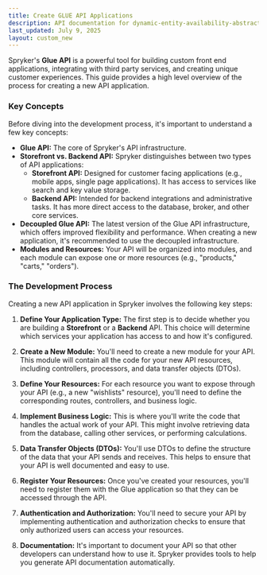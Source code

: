 ```yaml
---
title: Create GLUE API Applications
description: API documentation for dynamic-entity-availability-abstracts.
last_updated: July 9, 2025
layout: custom_new
---
```


Spryker's **Glue API** is a powerful tool for building custom front end applications, integrating with third party services, and creating unique customer experiences. This guide provides a high level overview of the process for creating a new API application.


### Key Concepts

Before diving into the development process, it's important to understand a few key concepts:

- **Glue API:** The core of Spryker's API infrastructure.
- **Storefront vs. Backend API:** Spryker distinguishes between two types of API applications:
  - **Storefront API:** Designed for customer facing applications (e.g., mobile apps, single page applications). It has access to services like search and key value storage.
  - **Backend API:** Intended for backend integrations and administrative tasks. It has more direct access to the database, broker, and other core services.
- **Decoupled Glue API:** The latest version of the Glue API infrastructure, which offers improved flexibility and performance. When creating a new application, it's recommended to use the decoupled infrastructure.
- **Modules and Resources:** Your API will be organized into modules, and each module can expose one or more resources (e.g., "products," "carts," "orders").


### The Development Process

Creating a new API application in Spryker involves the following key steps:

1. **Define Your Application Type:** The first step is to decide whether you are building a **Storefront** or a **Backend** API. This choice will determine which services your application has access to and how it's configured.

2. **Create a New Module:** You'll need to create a new module for your API. This module will contain all the code for your new API resources, including controllers, processors, and data transfer objects (DTOs).

3. **Define Your Resources:** For each resource you want to expose through your API (e.g., a new "wishlists" resource), you'll need to define the corresponding routes, controllers, and business logic.

4. **Implement Business Logic:** This is where you'll write the code that handles the actual work of your API. This might involve retrieving data from the database, calling other services, or performing calculations.

5. **Data Transfer Objects (DTOs):** You'll use DTOs to define the structure of the data that your API sends and receives. This helps to ensure that your API is well documented and easy to use.

6. **Register Your Resources:** Once you've created your resources, you'll need to register them with the Glue application so that they can be accessed through the API.

7. **Authentication and Authorization:** You'll need to secure your API by implementing authentication and authorization checks to ensure that only authorized users can access your resources.

8. **Documentation:** It's important to document your API so that other developers can understand how to use it. Spryker provides tools to help you generate API documentation automatically.


